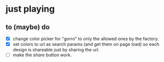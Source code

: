 # just playing

## to (maybe) do

- [x] change color picker for "gorro" to only the allowed ones by the factory.
- [x] set colors to url as search params (and get them on page load) so each design is shareable just by sharing the url.
- [ ] make the *share* button work.
